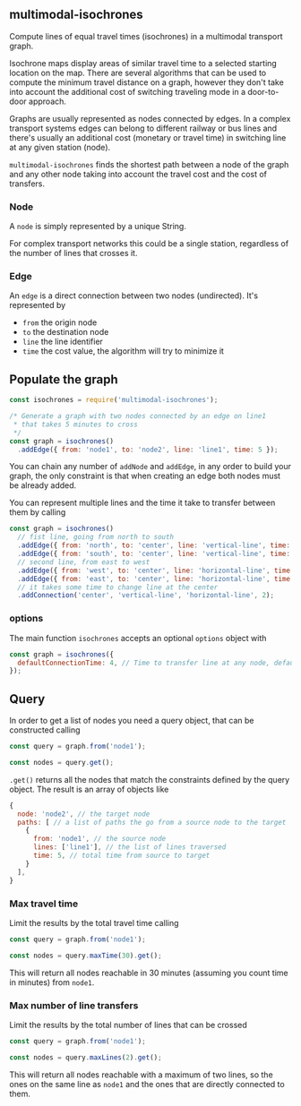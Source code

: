 ## multimodal-isochrones

Compute lines of equal travel times (isochrones) in a multimodal transport graph.

Isochrone maps display areas of similar travel time to a selected starting location on the map. There are several algorithms that can be used to compute the minimum travel distance on a graph, however they don't take into account the additional cost of switching traveling mode in a door-to-door approach.

Graphs are usually represented as nodes connected by edges. In a complex transport systems edges can belong to different railway or bus lines and there's usually an additional cost (monetary or travel time) in switching line at any given station (node).

`multimodal-isochrones` finds the shortest path between a node of the graph and any other node taking into account the travel cost and the cost of transfers.

### Node

A `node` is simply represented by a unique String.

For complex transport networks this could be a single station, regardless of the number of lines that crosses it.

### Edge

An `edge` is a direct connection between two nodes (undirected). It's represented by
* `from` the origin node
* `to` the destination node
* `line` the line identifier
* `time` the cost value, the algorithm will try to minimize it



## Populate the graph

```js
const isochrones = require('multimodal-isochrones');

/* Generate a graph with two nodes connected by an edge on line1
 * that takes 5 minutes to cross
 */
const graph = isochrones()
  .addEdge({ from: 'node1', to: 'node2', line: 'line1', time: 5 });
```

You can chain any number of `addNode` and `addEdge`, in any order to build your graph, the only constraint is that when creating an edge both nodes must be already added.


You can represent multiple lines and the time it take to transfer between them by calling

```js
const graph = isochrones()
  // fist line, going from north to south
  .addEdge({ from: 'north', to: 'center', line: 'vertical-line', time: 5 })
  .addEdge({ from: 'south', to: 'center', line: 'vertical-line', time: 5 })
  // second line, from east to west
  .addEdge({ from: 'west', to: 'center', line: 'horizontal-line', time: 4 })
  .addEdge({ from: 'east', to: 'center', line: 'horizontal-line', time: 4 })
  // it takes some time to change line at the center
  .addConnection('center', 'vertical-line', 'horizontal-line', 2);
```

### options

The main function `isochrones` accepts an optional `options` object with

```js
const graph = isochrones({
  defaultConnectionTime: 4, // Time to transfer line at any node, default 0
});
```



## Query

In order to get a list of nodes you need a query object, that can be constructed calling

```js
const query = graph.from('node1');

const nodes = query.get();
```

`.get()` returns all the nodes that match the constraints defined by the query object. The result is an array of objects like

```js
{
  node: 'node2', // the target node
  paths: [ // a list of paths the go from a source node to the target
    {
      from: 'node1', // the source node
      lines: ['line1'], // the list of lines traversed
      time: 5, // total time from source to target
    }
  ],
}
```


### Max travel time

Limit the results by the total travel time calling

```js
const query = graph.from('node1');

const nodes = query.maxTime(30).get();
```

This will return all nodes reachable in 30 minutes (assuming you count time in minutes) from `node1`.


### Max number of line transfers

Limit the results by the total number of lines that can be crossed

```js
const query = graph.from('node1');

const nodes = query.maxLines(2).get();
```

This will return all nodes reachable with a maximum of two lines, so the ones on the same line as `node1` and the ones that are directly connected to them.
